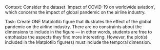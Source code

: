 Context: Consider the dataset 'Impact of COVID-19 on worldwide aviation', which concerns the impact of global pandemic on the airline industry.

Task: Create ONE Matplotlib figure that illustrates the effect of the global pandemic on the airline industry. There are no constraints about the dimensions to include in the figure ― in other words, students are free to emphasize the aspects they find more interesting. However, the plot(s) included in the Matplotlib figure(s) must include the temporal dimension.
